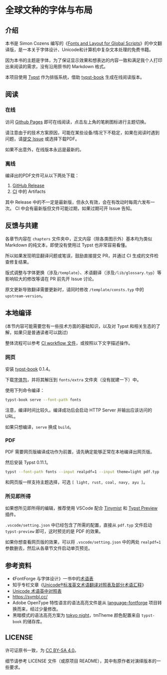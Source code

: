 # 全球文种的字体与布局

## 介绍

本书是 Simon Cozens 编写的《[Fonts and Layout for Global Scripts](https://simoncozens.github.io/fonts-and-layout/)》的中文翻译版，是一本关于字体设计、Unicode和计算机中复杂文本处理的免费书籍。

因为本书的主题是字体，为了保证显示效果和想表达的内容一致和满足我个人打印出来阅读的需求，没有沿用原书的 Markdown 格式。

本项目使用 [Typst](https://github.com/typst/typst) 作为排版系统，借助 [typst-book](https://github.com/Myriad-Dreamin/typst-book) 生成在线阅读版本。

## 阅读

### 在线

访问 [Github Pages](https://7sdream.github.io/fonts-and-layout-zhCN/) 即可在线阅读，点击左上角的笔刷图标进行主题切换。

请注意由于的技术方案原因，可能在某些设备/情况下不稳定，如果在阅读时遇到问题，请[提交 Issue](https://github.com/7sDream/fonts-and-layout-zhCN/issues/new) 或选择下载PDF。

如果不出意外，在线版本永远是最新的。

### 离线

编译出的PDF文件可从以下两处下载：

1. [GitHub Release](https://github.com/7sDream/fonts-and-layout-zhCN/releases/latest)
2. [CI](https://github.com/7sDream/fonts-and-layout-zhCN/actions/workflows/ci.yaml) 中的 Artifacts

其中 Release 中的不一定是最新版，但永久有效，会在有改动时每周六发布一次。
CI 中会有最新版但文件可能过期，如果过期可开 Issue 告知。

## 反馈与共建

各章节内容在 `chapters` 文件夹中，正文内容（除各类图示外）基本均为类似 Markdown 的纯文本，即使没有使用过 Typst 也非常容易看懂。

所以如果发现明显翻译问题或笔误，鼓励直接提交 PR，并通过 CI 生成的文件检查修复结果。

版式调整与字体更换（涉及`/template`）、术语翻译（涉及`/lib/glossary.typ`）等影响较大的修改等请在 PR 前先开 Issue 讨论。

原文更新导致翻译需要更新时，请同时修改 `/template/consts.typ` 中的 `upstream-version`。

## 本地编译

(本节内容可能需要您有一些技术方面的基础知识，以及对 Typst 和相关生态的了解，如果只是普通读者可以跳过)

整体流程可以参考 [CI workflow 文件](https://github.com/7sDream/fonts-and-layout-zhCN/blob/master/.github/workflows/action-build.yaml)，或按照以下文字描述操作。

### 网页

安装 [typst-book](https://github.com/Myriad-Dreamin/typst-book) 0.1.4。

下载[字体包](https://github.com/7sDream/fonts-and-layout-zhCN/releases/tag/extra-fonts%2F20240615)，并将其解压到 `fonts/extra` 文件夹（没有就建一下）中。

使用下列命令编译：

```bash
typst-book serve --font-path fonts
```

注意，编译时间比较久。编译成功后会启动 HTTP Server 并输出应该访问的 URL。

如果只想编译，`serve` 换成 `build`。

### PDF

PDF 需要网页版编译成功作为前置，请先确定能够正常在本地编译出网页版。

然后安装 Typst 0.11.1。

```bash
typst --font-path fonts --input realpdf=1 --input theme=light pdf.typ
```

和网页版一样支持主题选择，可选 `[ light, rust, coal, navy, ayu ]`。

### 所见即所得

如果想所见即所得的编辑，推荐使用 VSCode 配合 [Tinymist](https://github.com/Myriad-Dreamin/tinymist) 和 [Typst Preview](https://github.com/Enter-tainer/typst-preview) 插件。

`.vscode/setting.json` 中已经包含了所需的配置，直接从 `pdf.typ` 文件启动 `typst-preview` 即可，这时预览的是 PDF 的效果。

如果你想查看网页版的效果，可以将 `.vscode/setting.json` 中的两处 `realpdf=1` 参数删去，然后从各章节文件启动单页预览。

## 参考资料

- 《FontForge 与字体设计》一书中的[术语表](http://designwithfontforge.com/zh-CN/Glossary.html)
- 知乎专栏文章《[Unicode®标准英文术语翻译对照表及部分术语汇释](https://zhuanlan.zhihu.com/p/79246427)》
- [Unicode 术语英中对照表](https://www.unicode.org/terminology/term_en_zh_Hans_CN.html)
- <https://symbl.cc/>
- Adobe OpenType 特性语言的语法高亮文件是从 [language-fontforge](https://github.com/Alhadis/language-fontforge) 项目转换而来，经过少量修改。
- 黑暗模式的语法高亮方案为 [tokyo night](https://github.com/enkia/tokyo-night-vscode-theme)，tmTheme 颜色配置来自 `typst-book` 的储存库。

## LICENSE

许可证原书一致，为 [CC BY-SA 4.0](https://creativecommons.org/licenses/by-sa/4.0/deed.zh-hans)。

细节请参考 LICENSE 文件（或原项目 README），其中有原作者对演绎版本的一些要求。
